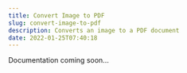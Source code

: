 ```yaml
---
title: Convert Image to PDF
slug: convert-image-to-pdf
description: Converts an image to a PDF document
date: 2022-01-25T07:40:18
---
```



Documentation coming soon...

